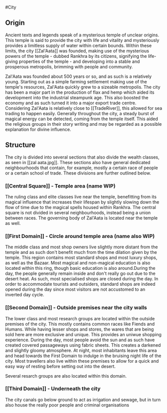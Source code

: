 #City 
## Origin
Ancient texts and legends speak of a mysterious temple of unclear origins. This temple is said to provide the city with life and vitality and mysteriously provides a limitless supply of water within certain bounds. Within these limits, the city [[Zal'Aata]] was founded, making use of the mysterious powers of the temple - dubbed Rankhra by its citizens, signifying the life-giving properties of the temple - and developing into a stable and prosperous metropolis, brimming with people and community.

Zal'Aata was founded about 500 years or so, and as such is a relatively young. Starting out as a simple farming settlement making use of the temple's resources, Zal'Aata quickly grew to a sizeable metropolis. The city has been a major part in the production of flax and hemp which aided its development into the industrial steampunk age. This also boosted the economy and as such turned it into a major export trade centre. Considering Zal'Aata is relatively close to [[TradeRiver]], this allowed for sea trading to happen easily. Generally throughout the city, a steady burst of magical energy can be detected, coming from the temple itself. This aided the religious groups in their story writing and may be regarded as a possible explanation for divine influence.

## Structure

The city is divided into several sections that also divide the wealth classes, as seen in [[zal aata.jpg]]. These sections also have general dedicated neighbourhoods that contain, for example, mostly a certain race of people or a certain school of trade. These divisions are further outlined below.
### [[Central Square]] - Temple area (name WIP)
The ruling class and elite classes live near the temple, benefitting from its magical influence that increases their lifespan by slightly slowing down the flow of time due to the magical spells housed within Rankhra. The central square is not divided in several neighbourhoods, instead being a union between races. The governing body of Zal'Aata is located near the temple as well.
### [[First Domain]] - Circle around temple area (name also WIP)
The middle class and most shop owners live slightly more distant from the temple and as such don't benefit much from the time dilation given by the temple. This region contains most standard shops and most luxury shops, as well as the Bazaar. Most magical and non-magical education is also located within this ring, though basic education is also around.During the day, the people generally remain inside and don't really go out due to the desert heat. As such, most specialised shops are closed during the day. In order to accommodate tourists and outsiders, standard shops are indeed opened during the day since most visitors are not accustomed to an inverted day cycle.
### [[Second Domain]] - Outside premises near the city walls
The lower class and most research groups are located within the outside premises of the city. This mostly contains common races like Fiends and Humans. While having lesser shops and stores, the wares that are being sold here are more exclusive and unique. This provides an uniwue shopping experience. During the day, most people avoid the sun and as such have created covered passageways using fabric sheets. This creates a darkened and slightly gloomy atmosphere. At night, most inhabitants leave this area and head towards the First Domain to indulge in the bruising night life of the city. Most travellers also live within these premises to allow for a quick and easy way of resting before setting out into the desert.

Several resarch groups are also located within this domain.
### [[Third Domain]] - Underneath the city
The city canals go below ground to act as irrigation and sewage, but in turn also house the really poor people and criminal organisations


